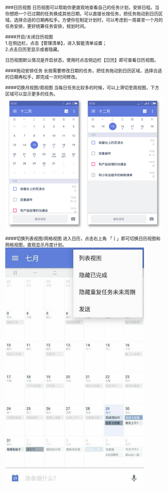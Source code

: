 ###日历视图
日历视图可以帮助你更直观地查看自己的任务计划，安排日程。当你想把一个已过期的任务换成其他日期，可以直接长按任务，把任务拖动到日历区域，选择合适的日期再松手。方便你在制定计划时，可以考虑到一周甚至一个月的任务安排，更好统筹任务安排，规划时间。

####开启/关闭日历视图
<br>1.在侧边栏，点击【管理清单】，进入智能清单设置；
<br>2.点击日历至显示或者隐藏。

日历视图默认情况是开启状态，使用时点击侧边栏【日历】即可查看日历视图。

####拖动安排任务
长按需要修改日期的任务，把任务拖动到日历区域，选择合适的日期再松手，即完成一次时间修改。


####切换月视图/周视图
当每日任务比较多的时候，可以上滑切至周视图，下方区域可以显示更多的任务。
<img src="../images/images_android/image3106.png" title="月视图周视图"  />

####切换列表视图/网格视图
进入日历，点击右上角 「┇」即可切换日历视图和网格视图，直观显示月度计划。 
![](日历视图.jpg)
